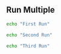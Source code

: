 ## Run Multiple

```sh {"id":"01J68AK60YQ8QCQM39X585YHV0","name":"run1"}
echo "First Run"
```

```sh {"id":"01J68AK60YQ8QCQM39X8ZH34XG","name":"run2"}
echo "Second Run"
```

```sh {"id":"01J68AK60YQ8QCQM39X9B0515G","name":"run3"}
echo "Third Run"
```
